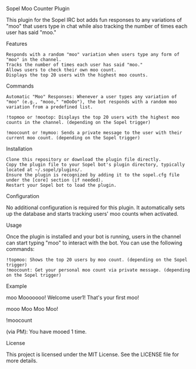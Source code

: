 Sopel Moo Counter Plugin

This plugin for the Sopel IRC bot adds fun responses to any variations of "moo" that users type in chat while also tracking the number of times each user has said "moo."


Features

    Responds with a random "moo" variation when users type any form of "moo" in the channel.
    Tracks the number of times each user has said "moo."
    Allows users to check their own moo count.
    Displays the top 20 users with the highest moo counts.

Commands

    Automatic "Moo" Responses: Whenever a user types any variation of "moo" (e.g., "mooo," "mOoOo"), the bot responds with a random moo variation from a predefined list.

    !topmoo or !mootop: Displays the top 20 users with the highest moo counts in the channel. (depending on the Sopel trigger)

    !moocount or !mymoo: Sends a private message to the user with their current moo count. (depending on the Sopel trigger)

Installation

    Clone this repository or download the plugin file directly.
    Copy the plugin file to your Sopel bot's plugin directory, typically located at ~/.sopel/plugins/.
    Ensure the plugin is recognized by adding it to the sopel.cfg file under the [core] section (if needed).
    Restart your Sopel bot to load the plugin.


Configuration

No additional configuration is required for this plugin. It automatically sets up the database and starts tracking users' moo counts when activated.


Usage

Once the plugin is installed and your bot is running, users in the channel can start typing "moo" to interact with the bot. You can use the following commands:

    !topmoo: Shows the top 20 users by moo count. (depending on the Sopel trigger)
    !moocount: Get your personal moo count via private message. (depending on the Sopel trigger)

Example

      

<user1> moo
<bot> Mooooooo!
<bot> Welcome user1! That's your first moo!

<user2> mooo
<bot> Moo Moo Moo!

<user2> !moocount

<bot> (via PM): You have mooed 1 time.

    

License

This project is licensed under the MIT License. See the LICENSE file for more details.
